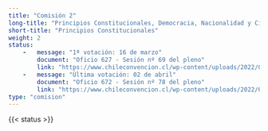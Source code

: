 ```yaml
---
title: "Comisión 2"
long-title: "Principios Constitucionales, Democracia, Nacionalidad y Ciudadanía"
short-title: "Principios Constitucionales"
weight: 2
status: 
    -   message: "1ª votación: 16 de marzo" 
        document: "Oficio 627 - Sesión nº 69 del pleno"
        link: "https://www.chileconvencion.cl/wp-content/uploads/2022/03/Oficio-627-con-normas-aprobadas-en-particular-Sesion-69-del-Pleno-votacion-informe-de-reemplazo-Com-sistemas.pdf"
    -   message: "Última votación: 02 de abril" 
        document: "Oficio 672 - Sesión nº 78 del pleno"
        link: "https://www.chileconvencion.cl/wp-content/uploads/2022/04/Oficio-672-mediante-el-cual-se-informan-las-normas-aprobadas-en-particular-2do-informe-de-la-Com.-sobre-Principios.pdf"
type: "comision"
---
```

{{< status >}}
